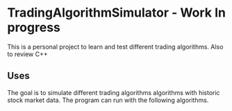 
# TradingAlgorithmSimulator - Work In progress
This is a personal project to learn and test different trading algorithms. Also to review C++

## Uses
The goal is to simulate different trading algorithms algorithms with historic stock market data. The program can run with the following algorithms.
